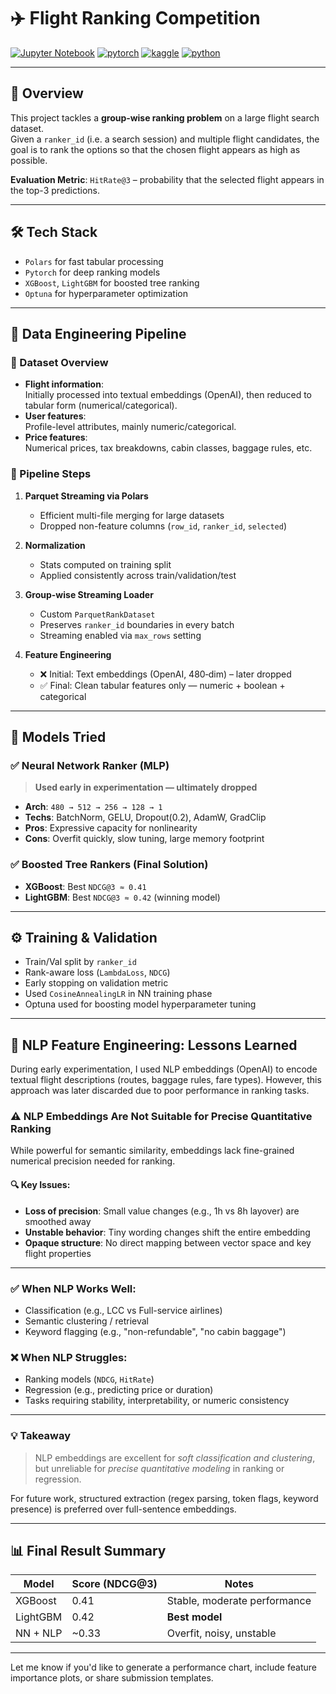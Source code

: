 # ✈️ Flight Ranking Competition

[![Jupyter Notebook](https://img.shields.io/badge/Jupyter-Notebook-orange.svg)](https://github.com/goonzard/flight-ranking-competition/blob/main/notebooks/001.eda.ipynb)
[![pytorch](https://img.shields.io/badge/pytorch-1.9.1-EE4C2C.svg)](https://pytorch.org/)
[![kaggle](https://img.shields.io/badge/kaggle-Flight%20Ranking%20Competition-00B8D9.svg)](https://www.kaggle.com/c/flight-ranking-competition)
[![python](https://img.shields.io/badge/python-3.12.0-3776AB.svg)](https://www.python.org/)

---

## 📌 Overview

This project tackles a **group‑wise ranking problem** on a large flight search dataset.  
Given a `ranker_id` (i.e. a search session) and multiple flight candidates, the goal is to rank the options so that the chosen flight appears as high as possible.

**Evaluation Metric**: `HitRate@3` – probability that the selected flight appears in the top-3 predictions.

---

## 🛠️ Tech Stack

- `Polars` for fast tabular processing
- `Pytorch` for deep ranking models
- `XGBoost`, `LightGBM` for boosted tree ranking
- `Optuna` for hyperparameter optimization

---

## 📂 Data Engineering Pipeline

### 🔸 Dataset Overview

- **Flight information**:  
  Initially processed into textual embeddings (OpenAI), then reduced to tabular form (numerical/categorical).
- **User features**:  
  Profile-level attributes, mainly numeric/categorical.
- **Price features**:  
  Numerical prices, tax breakdowns, cabin classes, baggage rules, etc.

### 🔸 Pipeline Steps

1. **Parquet Streaming via Polars**
   - Efficient multi-file merging for large datasets
   - Dropped non-feature columns (`row_id`, `ranker_id`, `selected`)

2. **Normalization**
   - Stats computed on training split
   - Applied consistently across train/validation/test

3. **Group-wise Streaming Loader**
   - Custom `ParquetRankDataset`
   - Preserves `ranker_id` boundaries in every batch
   - Streaming enabled via `max_rows` setting

4. **Feature Engineering**
   - ❌ Initial: Text embeddings (OpenAI, 480‑dim) – later dropped
   - ✅ Final: Clean tabular features only — numeric + boolean + categorical

---

## 🧠 Models Tried

### ✅ Neural Network Ranker (MLP)

> **Used early in experimentation — ultimately dropped**

- **Arch**: `480 → 512 → 256 → 128 → 1`  
- **Techs**: BatchNorm, GELU, Dropout(0.2), AdamW, GradClip  
- **Pros**: Expressive capacity for nonlinearity  
- **Cons**: Overfit quickly, slow tuning, large memory footprint

### ✅ Boosted Tree Rankers (Final Solution)

- **XGBoost**: Best `NDCG@3 ≈ 0.41`
- **LightGBM**: Best `NDCG@3 ≈ 0.42` (winning model)

---

## ⚙️ Training & Validation

- Train/Val split by `ranker_id`
- Rank-aware loss (`LambdaLoss`, `NDCG`)
- Early stopping on validation metric
- Used `CosineAnnealingLR` in NN training phase
- Optuna used for boosting model hyperparameter tuning

---

## 🧠 NLP Feature Engineering: Lessons Learned

During early experimentation, I used NLP embeddings (OpenAI) to encode textual flight descriptions (routes, baggage rules, fare types). However, this approach was later discarded due to poor performance in ranking tasks.

### ⚠️ NLP Embeddings Are Not Suitable for Precise Quantitative Ranking

While powerful for semantic similarity, embeddings lack fine-grained numerical precision needed for ranking.

#### 🔍 Key Issues:
- **Loss of precision**: Small value changes (e.g., 1h vs 8h layover) are smoothed away
- **Unstable behavior**: Tiny wording changes shift the entire embedding
- **Opaque structure**: No direct mapping between vector space and key flight properties

---

### ✅ When NLP Works Well:
- Classification (e.g., LCC vs Full-service airlines)
- Semantic clustering / retrieval
- Keyword flagging (e.g., "non-refundable", "no cabin baggage")

### ❌ When NLP Struggles:
- Ranking models (`NDCG`, `HitRate`)
- Regression (e.g., predicting price or duration)
- Tasks requiring stability, interpretability, or numeric consistency

---

### 💡 Takeaway

> NLP embeddings are excellent for *soft classification and clustering*,  
> but unreliable for *precise quantitative modeling* in ranking or regression.

For future work, structured extraction (regex parsing, token flags, keyword presence) is preferred over full-sentence embeddings.

---

## 📊 Final Result Summary

| Model      | Score (NDCG@3) | Notes                         |
|------------|----------------|-------------------------------|
| XGBoost    | 0.41           | Stable, moderate performance  |
| LightGBM   | 0.42           | **Best model**                |
| NN + NLP   | ~0.33          | Overfit, noisy, unstable      |

---

Let me know if you'd like to generate a performance chart, include feature importance plots, or share submission templates.